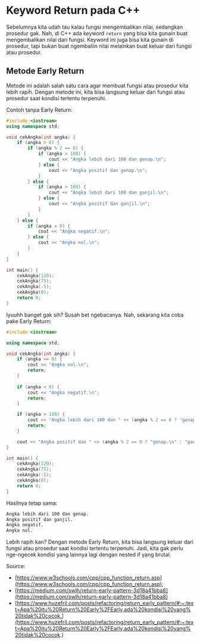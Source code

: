 # Keyword Return pada C++

Sebelumnya kita udah tau kalau fungsi mengembalikan nilai, sedangkan prosedur gak. Nah, di C++ ada keyword `return` yang bisa kita gunain buat mengembalikan nilai dari fungsi. Keyword ini juga bisa kita gunain di prosedur, tapi bukan buat ngembaliin nilai melainkan buat keluar dari fungsi atau prosedur.

## Metode Early Return

Metode ini adalah salah satu cara agar membuat fungsi atau prosedur kita lebih rapih. Dengan metode ini, kita bisa langsung keluar dari fungsi atau prosedur saat kondisi tertentu terpenuhi. 

Contoh tanpa Early Return:

```cpp
#include <iostream>
using namespace std;

void cekAngka(int angka) {
    if (angka > 0) {
        if (angka % 2 == 0) {
            if (angka > 100) {
                cout << "Angka lebih dari 100 dan genap.\n";
            } else {
                cout << "Angka positif dan genap.\n";
            }
        } else {
            if (angka > 100) {
                cout << "Angka lebih dari 100 dan ganjil.\n";
            } else {
                cout << "Angka positif dan ganjil.\n";
            }
        }
    } else {
        if (angka < 0) {
            cout << "Angka negatif.\n";
        } else {
            cout << "Angka nol.\n";
        }
    }
}

int main() {
    cekAngka(120);
    cekAngka(75);
    cekAngka(-5);
    cekAngka(0);
    return 0;
}
```

Iyuuhh banget gak sih? Susah bet ngebacanya. Nah, sekarang kita coba pake Early Return:

```cpp
#include <iostream>

using namespace std;

void cekAngka(int angka) {
    if (angka == 0) {
        cout << "Angka nol.\n";
        return;
    }
    
    if (angka < 0) {
        cout << "Angka negatif.\n";
        return;
    }

    if (angka > 100) {
        cout << "Angka lebih dari 100 dan " << (angka % 2 == 0 ? "genap.\n" : "ganjil.\n");
        return;
    }

    cout << "Angka positif dan " << (angka % 2 == 0 ? "genap.\n" : "ganjil.\n");
}

int main() {
    cekAngka(120);
    cekAngka(75);
    cekAngka(-5);
    cekAngka(0);
    return 0;
}
```

Hasilnya tetap sama:

```bash
Angka lebih dari 100 dan genap.
Angka positif dan ganjil.
Angka negatif.
Angka nol.
```

Lebih rapih kan? Dengan metode Early Return, kita bisa langsung keluar dari fungsi atau prosedur saat kondisi tertentu terpenuhi. Jadi, kita gak perlu nge-ngecek kondisi yang lainnya lagi dengan nested if yang brutal.

Source:
- [https://www.w3schools.com/cpp/cpp_function_return.asp](https://www.w3schools.com/cpp/cpp_function_return.asp);
- [https://medium.com/swlh/return-early-pattern-3d18a41bba8](https://medium.com/swlh/return-early-pattern-3d18a41bba8)
- [https://www.huzefril.com/posts/refactoring/return_early_pattern/#:~:text=Apa%20itu%20Return%20Early%2FEarly,ada%20kondisi%20yang%20tidak%20cocok.](https://www.huzefril.com/posts/refactoring/return_early_pattern/#:~:text=Apa%20itu%20Return%20Early%2FEarly,ada%20kondisi%20yang%20tidak%20cocok.)
